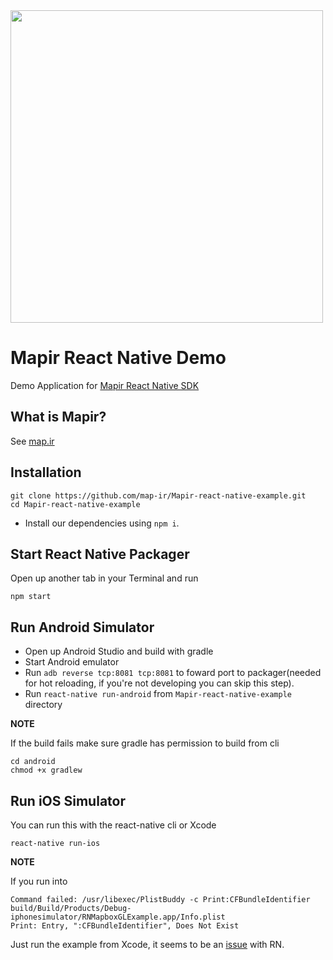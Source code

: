 <a href="https://www.corp.map.ir">
  <img src="https://map.ir/css/images/site-logo.svg" width="500"/>
</a>

# Mapir React Native Demo

Demo Application for [Mapir React Native SDK](https://github.com/map-ir/mapir-react-native-sdk)

## What is Mapir?

See [map.ir](http://corp.map.ir)

## Installation

```
git clone https://github.com/map-ir/Mapir-react-native-example.git
cd Mapir-react-native-example
```

* Install our dependencies using `npm i`.

## Start React Native Packager

Open up another tab in your Terminal and run
```
npm start
```

## Run Android Simulator

* Open up Android Studio and build with gradle
* Start Android emulator
* Run `adb reverse tcp:8081 tcp:8081` to foward port to packager(needed for hot reloading, if you're not developing you can skip this step).
* Run `react-native run-android` from `Mapir-react-native-example` directory


**NOTE**

If the build fails make sure gradle has permission to build from cli
```
cd android
chmod +x gradlew
```

## Run iOS Simulator

You can run this with the react-native cli or Xcode

```
react-native run-ios
```

**NOTE**

If you run into

```
Command failed: /usr/libexec/PlistBuddy -c Print:CFBundleIdentifier build/Build/Products/Debug-iphonesimulator/RNMapboxGLExample.app/Info.plist
Print: Entry, ":CFBundleIdentifier", Does Not Exist
```

Just run the example from Xcode, it seems to be an [issue](https://github.com/facebook/react-native/issues/14423) with RN.
